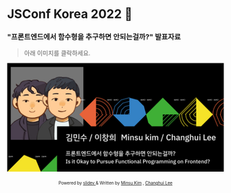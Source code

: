 # JSConf Korea 2022 🌈

### "프론트엔드에서 함수형을 추구하면 안되는걸까?" 발표자료

> 아래 이미지를 클락하세요.


[![프론트엔드에서 함수형을 추구하면 안되는걸까?](public/images/og.png)](https://moonlit-nougat-422445.netlify.app/1)


<div align='center'>
  <sub>
    <sup>
      Powered by
      <a href='https://github.com/slidevjs/slidev' target='_blank'>
        slidev
      </a>
      &
      Written by
      <a href="https://github.com/alstn2468">Minsu Kim</a>
      ,
      <a href="https://github.com/blurfx">Changhui Lee</a>
    </sup>
  </sub>
</div>
